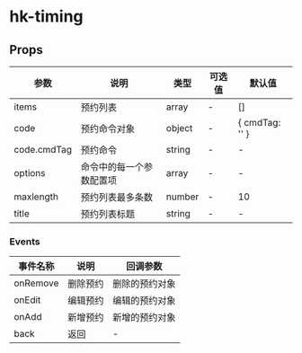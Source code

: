 # hk-timing
## Props

| 参数 | 说明 | 类型 | 可选值 | 默认值 |
|--- | --- | --- | --- | --- |
| items | 预约列表 | array | - | [] |
| code| 预约命令对象 | object | - | { cmdTag: '' } |
| code.cmdTag | 预约命令 | string | - | - |
| options | 命令中的每一个参数配置项 | array | - | -|
| maxlength | 预约列表最多条数 | number | - | 10 |
| title | 预约列表标题 | string | - | - |

### Events
| 事件名称 | 说明 |	回调参数 |
|--- | --- | --- |
| onRemove | 删除预约 | 删除的预约对象 |
| onEdit | 编辑预约 | 编辑的预约对象 |
| onAdd | 新增预约 | 新增的预约对象 |
| back | 返回 | - |
